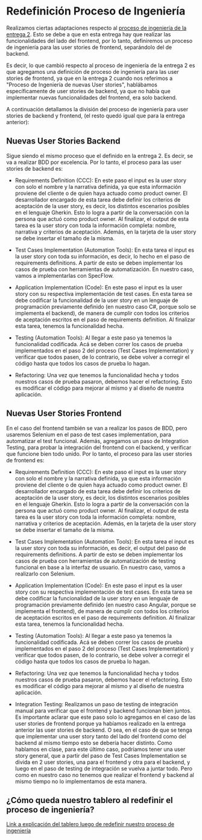 # Redefinición Proceso de Ingeniería

Realizamos ciertas adaptaciones respecto al [proceso de ingeniería de la entrega 2](https://github.com/fernandasecinaro/Diaz-RodriguezSotto-Secinaro/blob/develop/Entregas/Entrega%202/Redefinición%20Proceso%20Ingenier%C3%ADa/Redefinición%20Proceso%20Ingenieria.md). Esto se debe a que en esta entrega hay que realizar las funcionalidades del lado del frontend, por lo tanto, definiremos un proceso de ingeniería para las user stories de frontend, separándolo del de backend.

Es decir, lo que cambió respecto al proceso de ingeniería de la entrega 2 es que agregamos una definición de proceso de ingeniería para las user stories de frontend, ya que en la entrega 2 cuando nos referimos a "Proceso de Ingeniería de nuevas User stories", hablábamos específicamente de user stories de backend, ya que no había que implementar nuevas funcionalidades del frontend, era solo backend. 

A continuación detallamos la división del proceso de ingeniería para user stories de backend y frontend, (el resto quedó igual que para la entrega anterior):

## Nuevas User Stories Backend

Sigue siendo el mismo proceso que el definido en la entrega 2. Es decir, se va a realizar BDD por excelencia. Por lo tanto, el proceso para las user stories de backend es:

- Requirements Definition (CCC): En este paso el input es la user story con solo el nombre y la narrativa definida, ya que esta información proviene del cliente o de quien haya actuado como product owner. El desarrollador encargado de esta tarea debe definir los criterios de aceptación de la user story, es decir, los distintos escenarios posibles en el lenguaje Gherkin. Esto lo logra a partir de la conversación con la persona que actuó como product owner. Al finalizar, el output de esta tarea es la user story con toda la información completa: nombre, narrativa y criterios de aceptación. Además, en la tarjeta de la user story se debe insertar el tamaño de la misma.

- Test Cases Implementation (Automation Tools): En esta tarea el input es la user story con toda su información, es decir, lo hecho en el paso de requirements definitions. A partir de esto se deben implementar los casos de prueba con herramientas de automatización. En nuestro caso, vamos a implementarlas con SpecFlow.

- Application Implementation (Code): En este paso el input es la user story con su respectiva implementación de test cases. En esta tarea se debe codificar la funcionalidad de la user story en un lenguaje de programación previamente definido (en nuestro caso C#, porque solo se implementa el backend), de manera de cumplir con todos los criterios de aceptación escritos en el paso de requirements definition. Al finalizar esta tarea, tenemos la funcionalidad hecha.

- Testing (Automation Tools): Al llegar a este paso ya tenemos la funcionalidad codificada. Acá se deben correr los casos de prueba implementados en el paso 2 del proceso (Test Cases Implementation) y verificar que todos pasen, de lo contrario, se debe volver a corregir el código hasta que todos los casos de prueba lo hagan.

- Refactoring: Una vez que tenemos la funcionalidad hecha y todos nuestros casos de prueba pasaron, debemos hacer el refactoring. Esto es modificar el código para mejorar al mismo y al diseño de nuestra aplicación.

## Nuevas User Stories Frontend

En el caso del frontend también se van a realizar los pasos de BDD, pero usaremos Selenium en el paso de test cases implementation, para automatizar el test funcional. Además, agregamos un paso de Integration Testing, para probar la integración del frontend con el backend, y verificar que funcione bien todo unido. 
Por lo tanto, el proceso para las user stories de frontend es:

- Requirements Definition (CCC): En este paso el input es la user story con solo el nombre y la narrativa definida, ya que esta información proviene del cliente o de quien haya actuado como product owner. El desarrollador encargado de esta tarea debe definir los criterios de aceptación de la user story, es decir, los distintos escenarios posibles en el lenguaje Gherkin. Esto lo logra a partir de la conversación con la persona que actuó como product owner. Al finalizar, el output de esta tarea es la user story con toda la información completa: nombre, narrativa y criterios de aceptación. Además, en la tarjeta de la user story se debe insertar el tamaño de la misma.

- Test Cases Implementation (Automation Tools): En esta tarea el input es la user story con toda su información, es decir, el output del paso de requirements definitions. A partir de esto se deben implementar los casos de prueba con herramientas de automatización de testing funcional en base a la interfaz de usuario. En nuestro caso, vamos a realizarlo con Selenium.

- Application Implementation (Code): En este paso el input es la user story con su respectiva implementación de test cases. En esta tarea se debe codificar la funcionalidad de la user story en un lenguaje de programación previamente definido (en nuestro caso Angular, porque se implementa el frontend), de manera de cumplir con todos los criterios de aceptación escritos en el paso de requirements definition. Al finalizar esta tarea, tenemos la funcionalidad hecha.

- Testing (Automation Tools): Al llegar a este paso ya tenemos la funcionalidad codificada. Acá se deben correr los casos de prueba implementados en el paso 2 del proceso (Test Cases Implementation) y verificar que todos pasen, de lo contrario, se debe volver a corregir el código hasta que todos los casos de prueba lo hagan.

- Refactoring: Una vez que tenemos la funcionalidad hecha y todos nuestros casos de prueba pasaron, debemos hacer el refactoring. Esto es modificar el código para mejorar al mismo y al diseño de nuestra aplicación.

- Integration Testing: Realizamos un paso de testing de integración manual para verificar que el frontend y backend funcionan bien juntos. Es importante aclarar que este paso solo lo agregamos en el caso de las user stories de frontend porque ya habíamos realizado en la entrega anterior las user stories de backend. O sea, en el caso de que se tenga que implementar una user story tanto del lado del frontend como del backend al mismo tiempo esto se debería hacer distinto. Como hablamos en clase, para este último caso, podríamos tener una user story general, que a partir del paso de Test Cases Implementation se divida en 2 user stories, una para el frontend y otra para el backend, y luego en el paso de testing de integración se vuelva a juntar todo. Pero como en nuestro caso no tenemos que realizar el frontend y backend al mismo tiempo no lo implementamos de esta manera. 

## ¿Cómo queda nuestro tablero al redefinir el proceso de ingeniería?

[Link a explicación del tablero luego de redefinir nuestro proceso de ingeniería](https://github.com/fernandasecinaro/Diaz-RodriguezSotto-Secinaro/blob/develop/Entregas/Entrega%203/Tablero/Tablero%20-%20Version%202.md)


